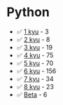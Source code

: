# Python
* :white_check_mark: [1 kyu](/codewars/solutions/python/1%20kyu) - 3
* :white_check_mark: [2 kyu](/codewars/solutions/python/2%20kyu) - 8
* :white_check_mark: [3 kyu](/codewars/solutions/python/3%20kyu) - 19
* :white_check_mark: [4 kyu](/codewars/solutions/python/4%20kyu) - 75
* :white_check_mark: [5 kyu](/codewars/solutions/python/5%20kyu) - 70
* :white_check_mark: [6 kyu](/codewars/solutions/python/6%20kyu) - 156
* :white_check_mark: [7 kyu](/codewars/solutions/python/7%20kyu) - 34
* :white_check_mark: [8 kyu](/codewars/solutions/python/8%20kyu) - 23
* :white_check_mark: [Beta](/codewars/solutions/python/Beta) - 6